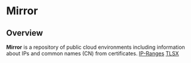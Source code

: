 # Mirror

## Overview

**Mirror** is a repository of public cloud environments including information about IPs and common names (CN) from certificates.
[IP-Ranges](https://github.com/lord-alfred/ipranges)
[TLSX](https://github.com/projectdiscovery/tlsx)
